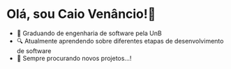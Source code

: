 ﻿# Olá, sou Caio Venâncio!👋
- 🌳 Graduando de engenharia de software pela UnB
- 🔍 Atualmente aprendendo sobre diferentes etapas de desenvolvimento de software
- 📆 Sempre procurando novos projetos...!
